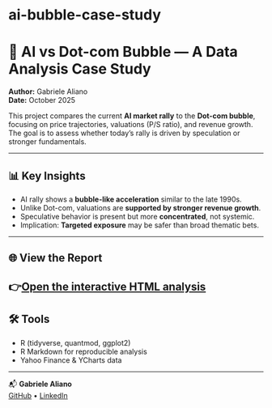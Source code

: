 # ai-bubble-case-study
# 🧠 AI vs Dot-com Bubble — A Data Analysis Case Study

**Author:** Gabriele Aliano  
**Date:** October 2025

This project compares the current **AI market rally** to the **Dot-com bubble**, focusing on price trajectories, valuations (P/S ratio), and revenue growth. The goal is to assess whether today’s rally is driven by speculation or stronger fundamentals.

---

## 📊 Key Insights
- AI rally shows a **bubble-like acceleration** similar to the late 1990s.  
-  Unlike Dot-com, valuations are **supported by stronger revenue growth**.  
-  Speculative behavior is present but more **concentrated**, not systemic.  
-  Implication: **Targeted exposure** may be safer than broad thematic bets.

---

## 🌐 View the Report
👉[Open the interactive HTML analysis](https://gabrielealiano.github.io/ai-bubble-case-study/output/analysis.html)
---

## 🛠️ Tools
- R (tidyverse, quantmod, ggplot2)  
- R Markdown for reproducible analysis  
- Yahoo Finance & YCharts data

---

📬 **Gabriele Aliano**  
[GitHub](https://github.com/gabrielealiano) • [LinkedIn](https://www.linkedin.com/in/gabriele-aliano/)

